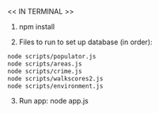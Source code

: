 << IN TERMINAL >>
1. npm install

2. Files to run to set up database (in order):

```bash
node scripts/populator.js
node scripts/areas.js
node scripts/crime.js
node scripts/walkscores2.js
node scripts/environment.js
```
3. Run app: node app.js
